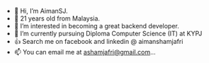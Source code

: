 - 👋 Hi, I’m AimanSJ.
- 👦 21 years old from Malaysia.
- 👀 I’m interested in becoming a great backend developer.
- 🌱 I’m currently pursuing Diploma Computer Science (IT) at KYPJ
- 👍 Search me on facebook and linkedin @ aimanshamjafri
- 📫 You can email me at ashamjafri@gmail.com...
<!---
ashamjafri/ashamjafri is a ✨ special ✨ repository because its `README.md` (this file) appears on your GitHub profile.
You can click the Preview link to take a look at your changes.
--->
